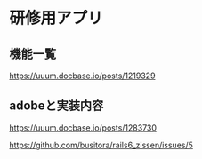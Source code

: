 # 研修用アプリ

## 機能一覧

https://uuum.docbase.io/posts/1219329

## adobeと実装内容

https://uuum.docbase.io/posts/1283730

https://github.com/busitora/rails6_zissen/issues/5